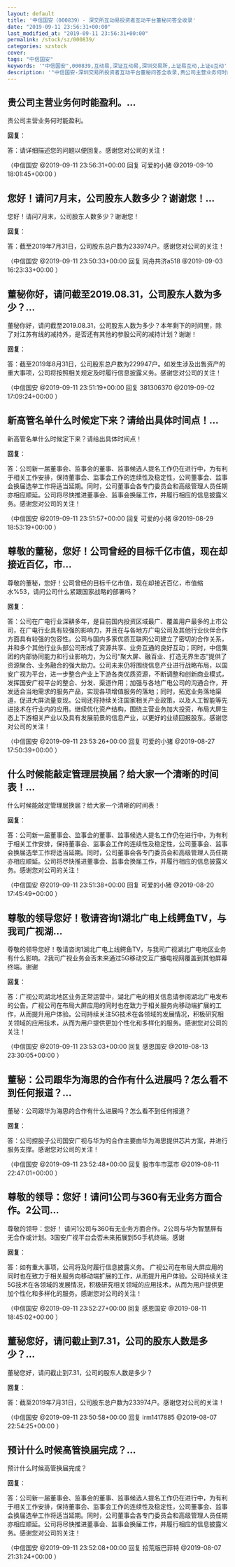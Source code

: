 ```yaml
---
layout: default
title: '中信国安（000839）- 深交所互动易投资者互动平台董秘问答全收录'
date: "2019-09-11 23:56:31+00:00"
last_modified_at: "2019-09-11 23:56:31+00:00"
permalink: /stock/sz/000839/
categories: szstock
cover: 
tags: "中信国安"
keywords: '"中信国安",000839,互动易,深证互动易,深圳交易所,上证易互动,上证e互动'
description: '"中信国安-深圳交易所投资者互动平台董秘问答全收录,贵公司主营业务何时能盈利。"'
---
```


## 贵公司主营业务何时能盈利。...

贵公司主营业务何时能盈利。

**回复**：

答：请详细描述您的问题以便回复。感谢您对公司的关注！ 

（中信国安  @2019-09-11 23:56:31+00:00 回复 可爱的小猪  @2019-09-10 18:01:45+00:00 ）

## 您好！请问7月末，公司股东人数多少？谢谢您！...

您好！请问7月末，公司股东人数多少？谢谢您！

**回复**：

答：截至2019年7月31日，公司股东总户数为233974户。感谢您对公司的关注！ 

（中信国安  @2019-09-11 23:50:33+00:00 回复 同舟共济a518  @2019-09-03 16:23:33+00:00 ）

## 董秘你好，请问截至2019.08.31，公司股东人数为多少？...

董秘你好，请问截至2019.08.31，公司股东人数为多少？本年剩下的时间里，除了对江苏有线的减持外，是否还有其他的参股公司的减持计划？谢谢！

**回复**：

答：截至2019年8月31日，公司股东总户数为229947户。如发生涉及出售资产的重大事项，公司将按照相关规定及时履行信息披露义务。感谢您对公司的关注！ 

（中信国安  @2019-09-11 23:51:19+00:00 回复 381306370  @2019-09-02 17:09:24+00:00 ）

## 新高管名单什么时候定下来？请给出具体时间点！...

新高管名单什么时候定下来？请给出具体时间点！

**回复**：

答：公司新一届董事会、监事会的董事、监事候选人提名工作仍在进行中，为有利于相关工作安排，保持董事会、监事会工作的连续性及稳定性，公司董事会、监事会换届选举工作将适当延期。同时，公司董事会各专门委员会和高级管理人员任期亦相应顺延。公司将尽快推进董事会、监事会换届工作，并履行相应的信息披露义务。感谢您对公司的关注！ 

（中信国安  @2019-09-11 23:51:57+00:00 回复 可爱的小猪  @2019-08-29 18:53:19+00:00 ）

## 尊敬的董秘，您好！公司曾经的目标千亿市值，现在却接近百亿，市...

尊敬的董秘，您好！公司曾经的目标千亿市值，现在却接近百亿，市值缩水%53，请问公司什么紧跟国家战略的部署吗？

**回复**：

答：公司在广电行业深耕多年，是目前国内投资区域最广、覆盖用户最多的上市公司，在广电行业具有较强的影响力，并且在与各地方广电公司及其他行业伙伴合作方面具有较强的包容性。公司与国内多家优质互联网公司建立了密切的合作关系，并和多个其他行业头部公司形成了资源共享、业务互通的良好互动；同时，中信集团的内部协同能力和行业影响力，为公司“聚大屏、融百业、打造无界生态”提供了资源聚合、业务融合的强大助力。公司未来仍将围绕信息产业进行战略布局，以国安广视为平台，进一步整合产业上下游各类优质资源，不断调整和创新商业模式，发挥国安广视平台的整合、分发、渠道作用；加强与各地广电公司的沟通合作，开发适合当地需求的服务产品，实现各项增值服务的落地；同时，拓宽业务落地渠道，促进大屏流量变现。公司还将持续关注国家相关产业政策，以及人工智能等先进技术在行业内的应用。继续优化资产结构，围绕主营业务加大投资，布局大屏生态上下游相关产业以及具有发展前景的信息产业，以更好的业绩回报股东。感谢您对公司的关注！ 

（中信国安  @2019-09-11 23:53:26+00:00 回复 可爱的小猪  @2019-08-27 17:50:39+00:00 ）

## 什么时候能敲定管理层换届？给大家一个清晰的时间表！...

什么时候能敲定管理层换届？给大家一个清晰的时间表！

**回复**：

答：公司新一届董事会、监事会的董事、监事候选人提名工作仍在进行中，为有利于相关工作安排，保持董事会、监事会工作的连续性及稳定性，公司董事会、监事会换届选举工作将适当延期。同时，公司董事会各专门委员会和高级管理人员任期亦相应顺延。公司将尽快推进董事会、监事会换届工作，并履行相应的信息披露义务。感谢您对公司的关注！ 

（中信国安  @2019-09-11 23:51:38+00:00 回复 可爱的小猪  @2019-08-20 17:45:49+00:00 ）

## 尊敬的领导您好！敬请咨询1湖北广电上线鳄鱼TV，与我司广视湖...

尊敬的领导您好！敬请咨询1湖北广电上线鳄鱼TV，与我司广视湖北广电地区业务有什么影响。2我司广视业务会否未来通过5G移动交互广播电视网覆盖到其他屏幕终端。谢谢

**回复**：

答：广视公司湖北地区业务正常运营中，湖北广电的相关信息请参阅湖北广电发布的公告。广视公司在布局大屏应用的同时也在致力于相关服务向移动端扩展的工作，从而提升用户体验。公司持续关注5G技术在各领域的发展情况，积极研究相关领域的应用技术，从而为用户提供更加个性化和多样化的服务。感谢您对公司的关注！ 

（中信国安  @2019-09-11 23:53:03+00:00 回复 感恩国安  @2019-08-13 23:30:05+00:00 ）

## 董秘：公司跟华为海思的合作有什么进展吗？怎么看不到任何报道？...

董秘：公司跟华为海思的合作有什么进展吗？怎么看不到任何报道？

**回复**：

答：公司控股子公司国安广视与华为的合作主要由华为海思提供芯片方案，并进行服务支撑。感谢您对公司的关注！ 

（中信国安  @2019-09-11 23:52:48+00:00 回复 股市牛市菜市  @2019-08-11 22:47:01+00:00 ）

## 尊敬的领导：您好！请问1公司与360有无业务方面合作。2公司...

尊敬的领导：您好！
请问1公司与360有无业务方面合作。2公司与华为智慧屏有无合作或计划。3国安广视平台会否未来拓展到5G手机终端。感谢

**回复**：

答：如有重大事项，公司将及时履行信息披露义务。
广视公司在布局大屏应用的同时也在致力于相关服务向移动端扩展的工作，从而提升用户体验。公司持续关注5G技术在各领域的发展情况，积极研究相关领域的应用技术，从而为用户提供更加个性化和多样化的服务。感谢您对公司的关注！ 

（中信国安  @2019-09-11 23:52:27+00:00 回复 感恩国安  @2019-08-11 18:45:02+00:00 ）

## 董秘您好，请问截止到7.31，公司的股东人数是多少？...

董秘您好，请问截止到7.31，公司的股东人数是多少？

**回复**：

答：截至2019年7月31日，公司股东总户数为233974户。感谢您对公司的关注！ 

（中信国安  @2019-09-11 23:50:58+00:00 回复 irm1417885  @2019-08-07 22:54:25+00:00 ）

## 预计什么时候高管换届完成？...

预计什么时候高管换届完成？

**回复**：

答：公司新一届董事会、监事会的董事、监事候选人提名工作仍在进行中，为有利于相关工作安排，保持董事会、监事会工作的连续性及稳定性，公司董事会、监事会换届选举工作将适当延期。同时，公司董事会各专门委员会和高级管理人员任期亦相应顺延。公司将尽快推进董事会、监事会换届工作，并履行相应的信息披露义务。感谢您对公司的关注！ 

（中信国安  @2019-09-11 23:52:08+00:00 回复 拾荒版巴菲特  @2019-08-07 21:31:24+00:00 ）

